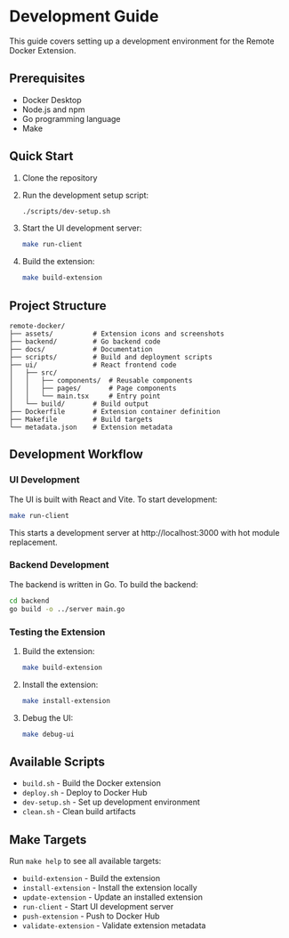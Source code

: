 # Development Guide

This guide covers setting up a development environment for the Remote Docker Extension.

## Prerequisites

- Docker Desktop
- Node.js and npm
- Go programming language
- Make

## Quick Start

1. Clone the repository
2. Run the development setup script:
   ```bash
   ./scripts/dev-setup.sh
   ```

3. Start the UI development server:
   ```bash
   make run-client
   ```

4. Build the extension:
   ```bash
   make build-extension
   ```

## Project Structure

```
remote-docker/
├── assets/          # Extension icons and screenshots
├── backend/         # Go backend code
├── docs/            # Documentation
├── scripts/         # Build and deployment scripts
├── ui/              # React frontend code
│   ├── src/
│   │   ├── components/  # Reusable components
│   │   ├── pages/       # Page components
│   │   └── main.tsx     # Entry point
│   └── build/       # Build output
├── Dockerfile       # Extension container definition
├── Makefile         # Build targets
└── metadata.json    # Extension metadata
```

## Development Workflow

### UI Development

The UI is built with React and Vite. To start development:

```bash
make run-client
```

This starts a development server at http://localhost:3000 with hot module replacement.

### Backend Development

The backend is written in Go. To build the backend:

```bash
cd backend
go build -o ../server main.go
```

### Testing the Extension

1. Build the extension:
   ```bash
   make build-extension
   ```

2. Install the extension:
   ```bash
   make install-extension
   ```

3. Debug the UI:
   ```bash
   make debug-ui
   ```

## Available Scripts

- `build.sh` - Build the Docker extension
- `deploy.sh` - Deploy to Docker Hub
- `dev-setup.sh` - Set up development environment
- `clean.sh` - Clean build artifacts

## Make Targets

Run `make help` to see all available targets:

- `build-extension` - Build the extension
- `install-extension` - Install the extension locally
- `update-extension` - Update an installed extension
- `run-client` - Start UI development server
- `push-extension` - Push to Docker Hub
- `validate-extension` - Validate extension metadata